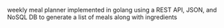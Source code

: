 weekly meal planner implemented in golang using a REST API, JSON, and NoSQL DB to generate a list of meals along with ingredients
